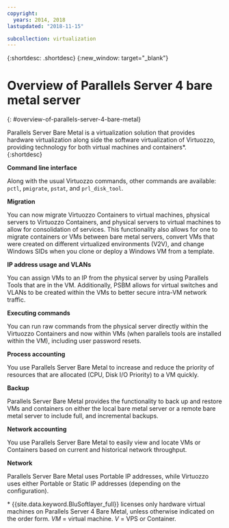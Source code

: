 ```yaml
---
copyright:
  years: 2014, 2018
lastupdated: "2018-11-15"

subcollection: virtualization
---
```


{:shortdesc: .shortdesc}
{:new_window: target="_blank"}

# Overview of Parallels Server 4 bare metal server
{: #overview-of-parallels-server-4-bare-metal}

Parallels Server Bare Metal is a virtualization solution that provides hardware virtualization along side the software virtualization of Virtuozzo, providing technology for both virtual machines and containers*.
{:shortdesc}

**Command line interface**

Along with the usual Virtuozzo commands, other commands are available: `pctl`, `pmigrate`, `pstat`, and `prl_disk_tool`.

**Migration**

You can now migrate Virtuozzo Containers to virtual machines, physical servers to Virtuozzo Containers, and physical servers to virtual machines to allow for consolidation of services. This functionality also allows for one to migrate containers or VMs between bare metal servers, convert VMs that were created on different virtualized environments (V2V), and change Windows SIDs when you clone or deploy a Windows VM from a template.

**IP address usage and VLANs**

You can assign VMs to an IP from the physical server by using Parallels Tools that are in the VM. Additionally, PSBM allows for virtual switches and VLANs to be created within the VMs to better secure intra-VM network traffic.

**Executing commands**

You can run raw commands from the physical server directly within the Virtuozzo Containers and now within VMs (when parallels tools are installed within the VM), including user password resets.

**Process accounting**

You use Parallels Server Bare Metal to increase and reduce the priority of resources that are allocated (CPU, Disk I/O Priority) to a VM quickly.

**Backup**

Parallels Server Bare Metal provides the functionality to back up and restore VMs and containers on either the local bare metal server or a remote bare metal server to include full, and incremental backups.

**Network accounting**

You use Parallels Server Bare Metal to easily view and locate VMs or Containers based on current and historical network throughput.

**Network**

Parallels Server Bare Metal uses Portable IP addresses, while Virtuozzo uses either Portable or Static IP addresses (depending on the configuration).

\* {{site.data.keyword.BluSoftlayer_full}} licenses only hardware virtual machines on Parallels Server 4 Bare Metal, unless otherwise indicated on the order form.
_VM_ = virtual machine. _V_ = VPS or Container.
